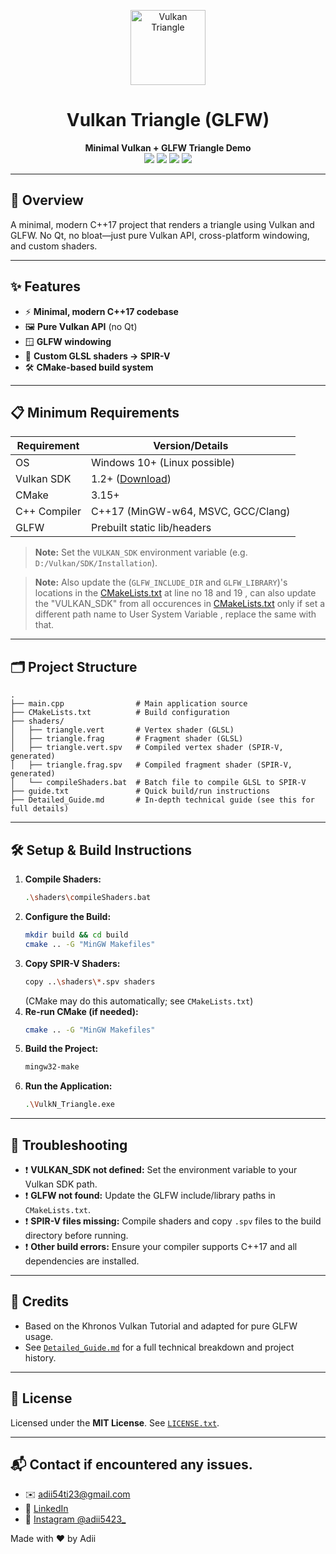 <p align="center">
  <img src="https://raw.githubusercontent.com/adi5423/Vulkan-2d-Triangle-Render/main/assets/vulkan_logo.png" alt="Vulkan Triangle" width="120"/>
</p>

<h1 align="center">Vulkan Triangle (GLFW)</h1>

<p align="center">
  <b>Minimal Vulkan + GLFW Triangle Demo</b><br/>
  <a href="#minimum-requirements"><img src="https://img.shields.io/badge/Platform-Windows%2010%2B-blue?logo=windows"/></a>
  <a href="#minimum-requirements"><img src="https://img.shields.io/badge/Vulkan-1.2%2B-red?logo=vulkan"/></a>
  <a href="#minimum-requirements"><img src="https://img.shields.io/badge/CMake-3.15%2B-blue?logo=cmake"/></a>
  <a href="#minimum-requirements"><img src="https://img.shields.io/badge/C%2B%2B-17-blue?logo=c%2B%2B"/></a>
</p>

---

## 🚀 Overview
A minimal, modern C++17 project that renders a triangle using Vulkan and GLFW. No Qt, no bloat—just pure Vulkan API, cross-platform windowing, and custom shaders.

---

## ✨ Features
- ⚡ **Minimal, modern C++17 codebase**
- 🖼️ **Pure Vulkan API** (no Qt)
- 🪟 **GLFW windowing**
- 🎨 **Custom GLSL shaders → SPIR-V**
- 🛠️ **CMake-based build system**

---

## 📋 Minimum Requirements

| Requirement      | Version/Details                |
|------------------|-------------------------------|
| OS               | Windows 10+ (Linux possible)  |
| Vulkan SDK       | 1.2+ ([Download](https://vulkan.lunarg.com/sdk/home)) |
| CMake            | 3.15+                         |
| C++ Compiler     | C++17 (MinGW-w64, MSVC, GCC/Clang) |
| GLFW             | Prebuilt static lib/headers    |

> **Note:** Set the `VULKAN_SDK` environment variable (e.g. `D:/Vulkan/SDK/Installation`).

> **Note:** Also update the (`GLFW_INCLUDE_DIR` and `GLFW_LIBRARY`)'s locations in the [CMakeLists.txt](CMakeLists.txt) at line no 18 and 19 , can also update the "VULKAN_SDK" from all occurences in [CMakeLists.txt](CMakeLists.txt) only if set a different path name to User System Variable , replace the same with that.

---

## 🗂️ Project Structure
```text
.
├── main.cpp                # Main application source
├── CMakeLists.txt          # Build configuration
├── shaders/
│   ├── triangle.vert       # Vertex shader (GLSL)
│   ├── triangle.frag       # Fragment shader (GLSL)
│   ├── triangle.vert.spv   # Compiled vertex shader (SPIR-V, generated)
│   ├── triangle.frag.spv   # Compiled fragment shader (SPIR-V, generated)
│   └── compileShaders.bat  # Batch file to compile GLSL to SPIR-V
├── guide.txt               # Quick build/run instructions
├── Detailed_Guide.md       # In-depth technical guide (see this for full details)
```

---

## 🛠️ Setup & Build Instructions

1. **Compile Shaders:**
   ```sh
   .\shaders\compileShaders.bat
   ```
2. **Configure the Build:**
   ```sh
   mkdir build && cd build
   cmake .. -G "MinGW Makefiles"
   ```
3. **Copy SPIR-V Shaders:**
   ```sh
   copy ..\shaders\*.spv shaders
   ```
   (CMake may do this automatically; see `CMakeLists.txt`)
4. **Re-run CMake (if needed):**
   ```sh
   cmake .. -G "MinGW Makefiles"
   ```
5. **Build the Project:**
   ```sh
   mingw32-make
   ```
6. **Run the Application:**
   ```sh
   .\VulkN_Triangle.exe
   ```

---

## 🧩 Troubleshooting
- ❗ **VULKAN_SDK not defined:** Set the environment variable to your Vulkan SDK path.
- ❗ **GLFW not found:** Update the GLFW include/library paths in `CMakeLists.txt`.
- ❗ **SPIR-V files missing:** Compile shaders and copy `.spv` files to the build directory before running.
- ❗ **Other build errors:** Ensure your compiler supports C++17 and all dependencies are installed.

---

## 🙏 Credits
- Based on the Khronos Vulkan Tutorial and adapted for pure GLFW usage.
- See [`Detailed_Guide.md`](./Detailed_Guide.md) for a full technical breakdown and project history.

---

## 📜 License

Licensed under the **MIT License**. See [`LICENSE.txt`](LICENSE.txt).

---

## 📬 Contact if encountered any issues.

* ✉️  [adii54ti23@gmail.com](mailto:adii54ti23@gmail.com)
* 💼 [LinkedIn](https://www.linkedin.com/in/aditya-tiwari-141731329/)
* 📸 [Instagram @adii5423\_](https://www.instagram.com/adii5423_)

Made with ❤️ by Adii

